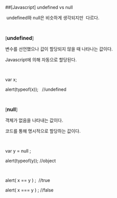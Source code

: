##[Javascript] undefined vs null
						<div id="postViewArea">						<div id="postViewArea">						<div id="post-view220406820419" class="post-view pcol2 _param(1) _postViewArea220406820419">						<div id="post-view220406820419" class="post-view pcol2 _param(1) _postViewArea220406820419">							 <p>&nbsp;undefined와 null은 비슷하게 생각되지만&nbsp; 다르다.</p><p>&nbsp;</p><p>[<strong><span style="FONT-SIZE: 12pt">undefined</span></strong>]</p><p>변수를 선언했으나 값이 할당되지 않을 때 나타나는 값이다.</p><p>Javascript에 의해 자동으로 할당된다.</p><p>&nbsp;</p><p>var x;</p><p>alert(typeof(x));&nbsp;&nbsp; //undefined</p><p>&nbsp;</p><p>[<strong><span style="FONT-SIZE: 12pt">null</span></strong>]</p><p>객체가 없음을 나타내는 값이다.</p><p>코드를 통해 명시적으로 할당하는 값이다.</p><p>&nbsp;</p><p>var y = null ;</p><p>alert(typeof(y));&nbsp;//object </p><p>&nbsp;</p><p>alert( x == y ) ;&nbsp; //true</p><p>alert( x === y ) ; //false&nbsp; </p>						</div>						</div>